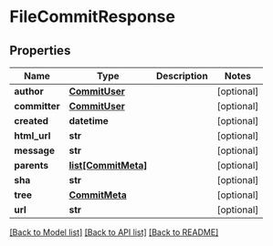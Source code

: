 # FileCommitResponse

## Properties
Name | Type | Description | Notes
------------ | ------------- | ------------- | -------------
**author** | [**CommitUser**](CommitUser.md) |  | [optional] 
**committer** | [**CommitUser**](CommitUser.md) |  | [optional] 
**created** | **datetime** |  | [optional] 
**html_url** | **str** |  | [optional] 
**message** | **str** |  | [optional] 
**parents** | [**list[CommitMeta]**](CommitMeta.md) |  | [optional] 
**sha** | **str** |  | [optional] 
**tree** | [**CommitMeta**](CommitMeta.md) |  | [optional] 
**url** | **str** |  | [optional] 

[[Back to Model list]](../README.md#documentation-for-models) [[Back to API list]](../README.md#documentation-for-api-endpoints) [[Back to README]](../README.md)



